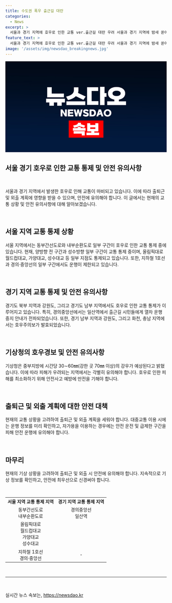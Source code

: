 ```yaml
---
title: 수도권 폭우 출근길 대란
categories:
  - News
excerpt: >
  서울과 경기 지역에 호우로 인한 교통 ver.출근길 대란 우려 서울과 경기 지역에 밤새 쏟아진 호우로 18일 출근길 대란이 우려된다. 서울 전역에 호우특보가 내려지며 지역별, 구간별 교통이 통제되고 있고, 지하철 운행 역시 일부 제한됨. 경기 북부 등에는 호우주의보가 발효되어, 시간당 30∼60㎜의 강한 비가 계속될 예상. 기상청은 피해 우려를 당부하고 있다.
feature_text: >
  서울과 경기 지역에 호우로 인한 교통 ver.출근길 대란 우려 서울과 경기 지역에 밤새 쏟아진 호우로 18일 출근길 대란이 우려된다. 서울 전역에 호우특보가 내려지며 지역별, 구간별 교통이 통제되고 있고, 지하철 운행 역시 일부 제한됨. 경기 북부 등에는 호우주의보가 발효되어, 시간당 30∼60㎜의 강한 비가 계속될 예상. 기상청은 피해 우려를 당부하고 있다.
image: '/assets/img/newsdao_breakingnews.jpg'
---
```


<p><img src="/assets/img/newsdao_breakingnews.jpg" alt="pcversion 속보" /></p>

<h2 data-ke-size="size26">서울 경기 호우로 인한 교통 통제 및 안전 유의사항</h2>

<p data-ke-size="size16">&nbsp;</p>

<p>서울과 경기 지역에서 발생한 호우로 인해 교통이 마비되고 있습니다. 이에 따라 출퇴근 및 외출 계획에 영향을 받을 수 있으며, 안전에 유의해야 합니다. 이 글에서는 현재의 교통 상황 및 안전 유의사항에 대해 알아보겠습니다.</p>

<p data-ke-size="size16">&nbsp;</p>

<h2 data-ke-size="size26">서울 지역 교통 통제 상황</h2>

<p data-ke-size="size16">서울 지역에서는 동부간선도로와 내부순환도로 일부 구간이 호우로 인한 교통 통제 중에 있습니다. 현재, 양방향 전 구간과 성수방향 일부 구간이 교통 통제 중이며, 올림픽대로 월드컵대교, 가양대교, 성수대교 등 일부 지점도 통제되고 있습니다. 또한, 지하철 1호선과 경의·중앙선의 일부 구간에서도 운행이 제한되고 있습니다.</p>

<p data-ke-size="size16">&nbsp;</p>

<h2 data-ke-size="size26">경기 지역 교통 통제 및 안전 유의사항</h2>

<p data-ke-size="size16">경기도 북부 지역과 강원도, 그리고 경기도 남부 지역에서도 호우로 인한 교통 통제가 이루어지고 있습니다. 특히, 경의중앙선에서는 일산역에서 출근길 시민들에게 열차 운행 중지 안내가 전파되었습니다. 또한, 경기 남부 지역과 강원도, 그리고 화천, 충남 지역에서는 호우주의보가 발효되었습니다.</p>

<p data-ke-size="size16">&nbsp;</p>

<h2 data-ke-size="size26">기상청의 호우경보 및 안전 유의사항</h2>

<p data-ke-size="size16">기상청은 중부지방에 시간당 30∼60㎜(강한 곳 70㎜ 이상)의 강우가 예상된다고 밝혔습니다. 이에 따라 피해가 우려되는 지역에서는 각별히 유의해야 합니다. 호우로 인한 피해를 최소화하기 위해 안전사고 예방에 만전을 기해야 합니다.</p>

<p data-ke-size="size16">&nbsp;</p>

<h2 data-ke-size="size26">출퇴근 및 외출 계획에 대한 안전 대책</h2>

<p data-ke-size="size16">현재의 교통 상황을 고려하여 출퇴근 및 외출 계획을 세워야 합니다. 대중교통 이용 시에는 운행 정보를 미리 확인하고, 자가용을 이용하는 경우에는 안전 운전 및 급제한 구간을 피해 안전 운행에 유의해야 합니다.</p>

<p data-ke-size="size16">&nbsp;</p>

<h2 data-ke-size="size26">마무리</h2>

<p data-ke-size="size16">현재의 기상 상황을 고려하여 출퇴근 및 외출 시 안전에 유의해야 합니다. 지속적으로 기상 정보를 확인하고, 안전에 최우선으로 신경써야 합니다.</p>

<p data-ke-size="size16">&nbsp;</p>

<table>
    <tbody>
        <tr>
            <td style="text-align: center; height: 17px;"><b>서울 지역 교통 통제 지역</b></td>
            <td style="text-align: center; height: 17px;"><b>경기 지역 교통 통제 지역</b></td>
        </tr>
        <tr>
            <td style="text-align: center; height: 17px;">동부간선도로<br>내부순환도로</td>
            <td style="text-align: center; height: 17px;">경의중앙선<br>일산역</td>
        </tr>
        <tr>
            <td style="text-align: center; height: 17px;">올림픽대로<br>월드컵대교<br>가양대교<br>성수대교</td>
            <td style="text-align: center; height: 17px;"></td>
        </tr>
        <tr>
            <td style="text-align: center; height: 17px;">지하철 1호선<br>경의·중앙선</td>
            <td style="text-align: center; height: 17px;">-</td>
        </tr>
    </tbody>
</table>

<p data-ke-size="size16">&nbsp;</p>

<hr>

<p data-ke-size="size16">&nbsp;</p>
실시간 뉴스 속보는, <a href="https://newsdao.kr" rel="dofollow">https://newsdao.kr</a>


